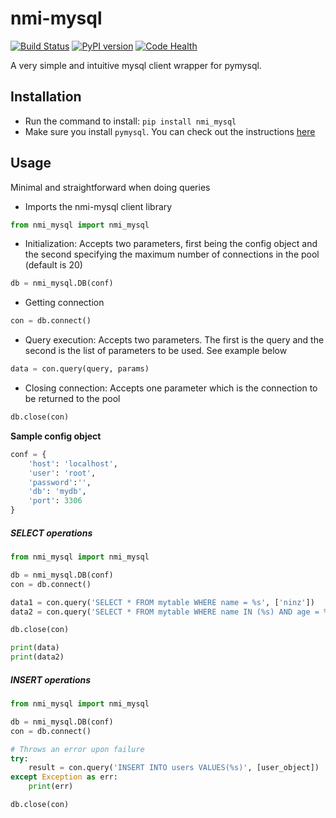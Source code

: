 nmi-mysql
=======================
[![Build Status](https://travis-ci.org/pprmint/nmi_mysql.svg?branch=master)](https://travis-ci.org/pprmint/nmi_mysql)
[![PyPI version](https://badge.fury.io/py/nmi_mysql.svg)](https://badge.fury.io/py/nmi_mysql)
[![Code Health](https://landscape.io/github/pprmint/nmi_mysql/master/landscape.svg?style=flat)](https://landscape.io/github/pprmint/nmi_mysql/master)


A very simple and intuitive mysql client wrapper for pymysql.

## Installation


- Run the command to install: `pip install nmi_mysql`
- Make sure you install `pymysql`. You can check out the instructions [here](http://www.pymysql.org/)

## Usage
Minimal and straightforward when doing queries
- Imports the nmi-mysql client library

```python
from nmi_mysql import nmi_mysql
```

- Initialization: Accepts two parameters, first being the config object and the second specifying the maximum number of connections in the pool (default is 20)

```python
db = nmi_mysql.DB(conf)
```

- Getting connection

```python
con = db.connect()
```

- Query execution: Accepts two parameters. The first is the query and the second is the list of parameters to be used. See example below

```python
data = con.query(query, params)
```

- Closing connection: Accepts one parameter which is the connection to be returned to the pool

```python
db.close(con)
```

**Sample config object**

```python
conf = {
    'host': 'localhost',
    'user': 'root',
    'password':'',
    'db': 'mydb',
    'port': 3306    
}
```

##### SELECT operations

```python
from nmi_mysql import nmi_mysql

db = nmi_mysql.DB(conf)
con = db.connect()

data1 = con.query('SELECT * FROM mytable WHERE name = %s', ['ninz'])
data2 = con.query('SELECT * FROM mytable WHERE name IN (%s) AND age = %s', [['john', 'doe'], 10])

db.close(con)

print(data)
print(data2)
```

##### INSERT operations

```python
from nmi_mysql import nmi_mysql

db = nmi_mysql.DB(conf)
con = db.connect()

# Throws an error upon failure
try:
    result = con.query('INSERT INTO users VALUES(%s)', [user_object])
except Exception as err:
    print(err)

db.close(con)
```

